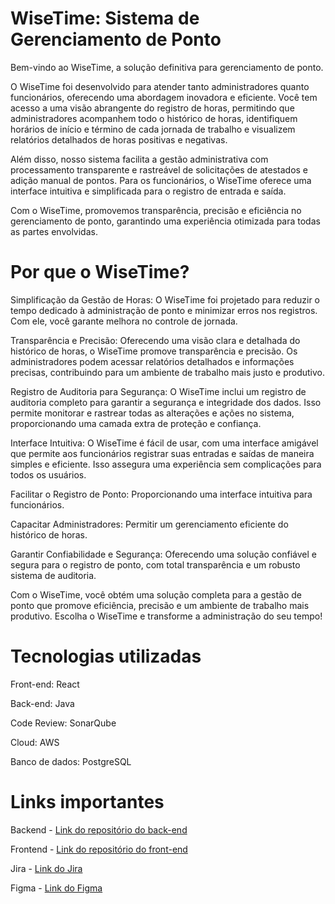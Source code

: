 # WiseTime: Sistema de Gerenciamento de Ponto

Bem-vindo ao WiseTime, a solução definitiva para gerenciamento de ponto.

O WiseTime foi desenvolvido para atender tanto administradores quanto funcionários, oferecendo uma abordagem inovadora e eficiente. Você tem acesso a uma visão abrangente do registro de horas, permitindo que administradores acompanhem todo o histórico de horas, identifiquem horários de início e término de cada jornada de trabalho e visualizem relatórios detalhados de horas positivas e negativas.

Além disso, nosso sistema facilita a gestão administrativa com processamento transparente e rastreável de solicitações de atestados e adição manual de pontos. Para os funcionários, o WiseTime oferece uma interface intuitiva e simplificada para o registro de entrada e saída.

Com o WiseTime, promovemos transparência, precisão e eficiência no gerenciamento de ponto, garantindo uma experiência otimizada para todas as partes envolvidas.

# Por que o WiseTime?

Simplificação da Gestão de Horas: O WiseTime foi projetado para reduzir o tempo dedicado à administração de ponto e minimizar erros nos registros. Com ele, você garante melhora no controle de jornada.

Transparência e Precisão: Oferecendo uma visão clara e detalhada do histórico de horas, o WiseTime promove transparência e precisão. Os administradores podem acessar relatórios detalhados e informações precisas, contribuindo para um ambiente de trabalho mais justo e produtivo.

Registro de Auditoria para Segurança: O WiseTime inclui um registro de auditoria completo para garantir a segurança e integridade dos dados. Isso permite monitorar e rastrear todas as alterações e ações no sistema, proporcionando uma camada extra de proteção e confiança.

Interface Intuitiva: O WiseTime é fácil de usar, com uma interface amigável que permite aos funcionários registrar suas entradas e saídas de maneira simples e eficiente. Isso assegura uma experiência sem complicações para todos os usuários.

Facilitar o Registro de Ponto: Proporcionando uma interface intuitiva para funcionários.

Capacitar Administradores: Permitir um gerenciamento eficiente do histórico de horas.

Garantir Confiabilidade e Segurança: Oferecendo uma solução confiável e segura para o registro de ponto, com total transparência e um robusto sistema de auditoria.

Com o WiseTime, você obtém uma solução completa para a gestão de ponto que promove eficiência, precisão e um ambiente de trabalho mais produtivo. Escolha o WiseTime e transforme a administração do seu tempo!

# Tecnologias utilizadas

Front-end: React

Back-end: Java

Code Review: SonarQube

Cloud: AWS

Banco de dados: PostgreSQL

# Links importantes

Backend - [Link do repositório do back-end](https://github.com/Uude1/wisetime-back)

Frontend - [Link do repositório do front-end](https://github.com/Uude1/wisetime-front)

Jira - [Link do Jira](https://wisetime.atlassian.net/jira/servicedesk/projects/WT/boards/2)

Figma - [Link do Figma](https://www.figma.com/design/IJTRTNVmrvRrxA3hNL2j03/Untitled?node-id=63-5&t=di3fEU54sG6rCHa3-1)

